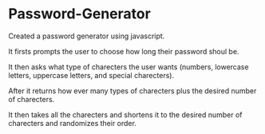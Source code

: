 # Password-Generator

Created a password generator using javascript.

It firsts prompts the user to choose how long their password shoul be.

It then asks what type of charecters the user wants (numbers, lowercase letters, uppercase letters, and special charecters).
 
After it returns how ever many types of charecters plus the desired number of charecters.

It then takes all the charecters and shortens it to the desired number of charecters and randomizes their order.
